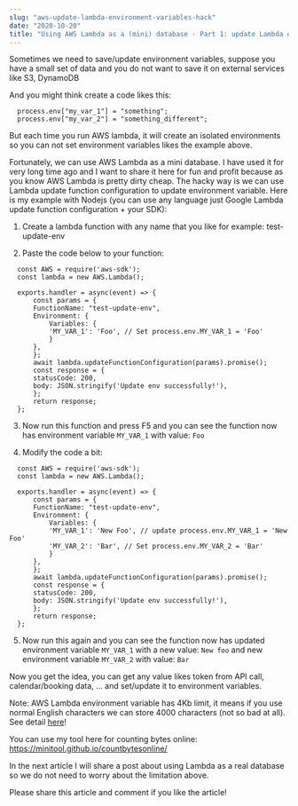 ```yaml
---
slug: "aws-update-lambda-environment-variables-hack"
date: "2020-10-20"
title: "Using AWS Lambda as a (mini) database - Part 1: update Lambda environment variables hack"
---
```


Sometimes we need to save/update environment variables, suppose you have a small set of data and you do not want to save it on external services like S3, DynamoDB

And you might think create a code likes this:

```
  process.env["my_var_1"] = "something";
  process.env["my_var_2"] = "something_different";
```


But each time you run AWS lambda, it will create an isolated environments so you can not set environment variables likes the example above.

Fortunately, we can use AWS Lambda as a mini database. I have used it for very long time ago and I want to share it here for fun and profit because as you know AWS Lambda is pretty dirty cheap. The hacky way is we can use Lambda update function configuration to update environment variable. Here is my example with Nodejs (you can use any language just Google Lambda update function configuration + your SDK): 

1. Create a lambda function with any name that you like for example: test-update-env

2. Paste the code below to your function:

```
  const AWS = require('aws-sdk');
  const lambda = new AWS.Lambda();

  exports.handler = async(event) => {
      const params = {
	  FunctionName: "test-update-env",
	  Environment: {
	      Variables: {
		  'MY_VAR_1': 'Foo', // Set process.env.MY_VAR_1 = 'Foo'
	      }
	  },
      };
      await lambda.updateFunctionConfiguration(params).promise();
      const response = {
	  statusCode: 200,
	  body: JSON.stringify('Update env successfully!'),
      };
      return response;
  };
```
3. Now run this function and press F5 and you can see the function now has environment variable `MY_VAR_1` with value: `Foo`

4. Modify the code a bit:

```
  const AWS = require('aws-sdk');
  const lambda = new AWS.Lambda();

  exports.handler = async(event) => {
      const params = {
	  FunctionName: "test-update-env",
	  Environment: {
	      Variables: {
		  'MY_VAR_1': 'New Foo', // update process.env.MY_VAR_1 = 'New Foo'
		  'MY_VAR_2': 'Bar', // Set process.env.MY_VAR_2 = 'Bar'
	      }
	  },
      };
      await lambda.updateFunctionConfiguration(params).promise();
      const response = {
	  statusCode: 200,
	  body: JSON.stringify('Update env successfully!'),
      };
      return response;
  };
```

5. Now run this again and you can see the function now has updated environment variable `MY_VAR_1` with a new value: `New foo` and new environment variable `MY_VAR_2` with value: `Bar`

Now you get the idea, you can get any value likes token from API call, calendar/booking data, ... and set/update it to environment variables.

Note: AWS Lambda environment variable has 4Kb limit, it means if you use normal English characters we can store 4000 characters (not so bad at all). See detail [here](https://docs.aws.amazon.com/lambda/latest/dg/gettingstarted-limits.html)! 

You can use my tool here for counting bytes online: https://minitool.github.io/countbytesonline/

In the next article I will share a post about using Lambda as a real database so we do not need to worry about the limitation above.
 
Please share this article and comment if you like the article!

